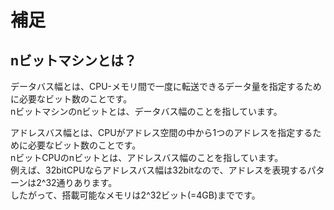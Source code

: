 # 補足
## nビットマシンとは？
データバス幅とは、CPU-メモリ間で一度に転送できるデータ量を指定するために必要なビット数のことです。  
nビットマシンのnビットとは、データバス幅のことを指しています。  
  
アドレスバス幅とは、CPUがアドレス空間の中から1つのアドレスを指定するために必要なビット数のことです。  
nビットCPUのnビットとは、アドレスバス幅のことを指しています。  
例えば、32bitCPUならアドレスバス幅は32bitなので、アドレスを表現するパターンは2^32通りあります。  
したがって、搭載可能なメモリは2^32ビット(=4GB)までです。  
